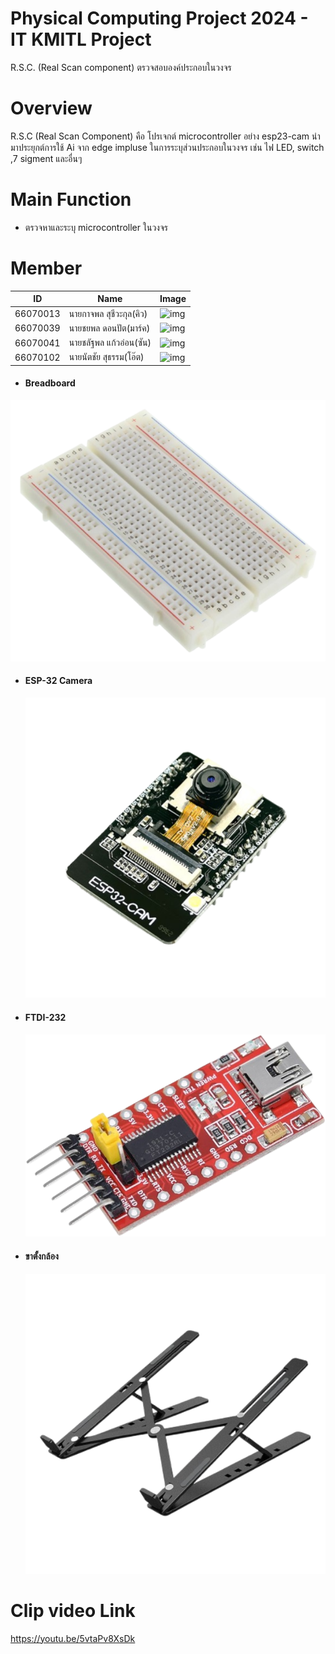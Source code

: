 # Physical Computing Project 2024 - IT KMITL Project
R.S.C. (Real Scan component) ตรวจสอบองค์ประกอบในวงจร
# Overview
R.S.C (Real Scan Component) คือ โปรเจกต์ microcontroller อย่าง esp23-cam นำมาประยุกต์การใช้ Ai จาก edge impluse ในการระบุส่วนประกอบในวงจร เช่น ไฟ LED, switch ,7 sigment และอื่นๆ
# Main Function
+ ตรวจหาและระบุ microcontroller ในวงจร
# Member
| ID    | Name         | Image |
|---------------|--------------|---------------|
| 66070013      | นายกาจพล สุชีวะกุล(คิว)    | ![img ](https://github.com/Kartpol123/R.S.C/blob/main/%E0%B8%AA%E0%B8%A1%E0%B8%B2%E0%B8%8A%E0%B8%B4%E0%B8%81/q.png)|
| 66070039      | นายชยพล ดอนปัต(มาร์ค)  | ![img ](https://github.com/Kartpol123/R.S.C/blob/main/%E0%B8%AA%E0%B8%A1%E0%B8%B2%E0%B8%8A%E0%B8%B4%E0%B8%81/Mark.png)|
| 66070041      | นายชลัฐพล แก้วอ่อน(ซัน)   | ![img ](https://github.com/Kartpol123/R.S.C/blob/main/%E0%B8%AA%E0%B8%A1%E0%B8%B2%E0%B8%8A%E0%B8%B4%E0%B8%81/sunny.png)|   
| 66070102      | นายนัตชัย สุธรรม(โอ๊ต)     |![ img](https://github.com/Kartpol123/R.S.C/blob/main/%E0%B8%AA%E0%B8%A1%E0%B8%B2%E0%B8%8A%E0%B8%B4%E0%B8%81/oat.png) |  

* #### Breadboard
![img](https://github.com/Kartpol123/R.S.C/blob/main/Sensor/Sensor/bb.png)
* #### ESP-32 Camera
  ![img](https://github.com/Kartpol123/R.S.C/blob/main/Sensor/Sensor/esp32.png)
* #### FTDI-232
  ![img](https://github.com/Kartpol123/R.S.C/blob/main/Sensor/Sensor/ftdi232.png)
* #### ขาตั้งกล้อง
  ![img](https://github.com/Kartpol123/R.S.C/blob/main/Sensor/Sensor/%E0%B8%82%E0%B8%B2%E0%B8%95%E0%B8%B1%E0%B9%89%E0%B8%87.png)
# Clip video Link
https://youtu.be/5vtaPv8XsDk
